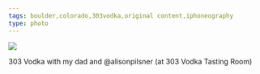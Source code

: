 ```yaml
---
tags: boulder,colorado,303vodka,original content,iphoneography
type: photo
---
```

<img src="http://25.media.tumblr.com/63d1d11c3a0523e0f8ba064439ae754f/tumblr_muwd0dx5Po1rdkc0do1_1280.jpg" />

303 Vodka with my dad and @alisonpilsner  (at 303 Vodka Tasting Room)
